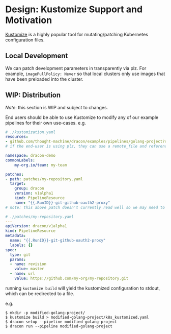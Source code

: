 # Design: Kustomize Support and Motivation

[Kustomize](https://kustomize.io/) is a highly popular tool for mutating/patching Kubernetes configuration files.

## Local Development
We can patch development parameters in transparently via plz. For example, `imagePullPolicy: Never` so that local clusters only use images that have been preloaded into the cluster.

## WIP: Distribution

_Note_: this section is WIP and subject to changes.

End users should be able to use Kustomize to modify any of our example pipelines for their own use-cases. e.g.

```yaml
# ./kustomization.yaml
resources:
- github.com/thought-machine/dracon/examples/pipelines/golang-project?ref=v0.12.1
# if the end-user is using plz, they can use a remote_file and reference the output directory instead

namespace: dracon-demo
commonLabels:
    my-org.io/team: my-team

patches:
- path: patches/my-repository.yaml
  target:
    group: dracon
    version: v1alpha1
    kind: PipelineResource
    name: "{{.RunID}}-git-github-oauth2-proxy"
# note: this above patch doesn't currently read well so we may need to reconsider how we define pipelines.

# ./patches/my-repository.yaml
---
apiVersion: dracon/v1alpha1
kind: PipelineResource
metadata:
  name: "{{.RunID}}-git-github-oauth2-proxy"
  labels: {}
spec:
  type: git
  params:
  - name: revision
    value: master
  - name: url
    value: https://github.com/my-org/my-repository.git
```

running `kustomize build` will yield the kustomized configuration to stdout, which can be redirected to a file.

e.g.

```
$ mkdir -p modified-golang-project/
$ kustomize build > modified-golang-project/k8s_kustomized.yaml
$ dracon setup --pipeline modified-golang-project
$ dracon run --pipeline modified-golang-project
```
